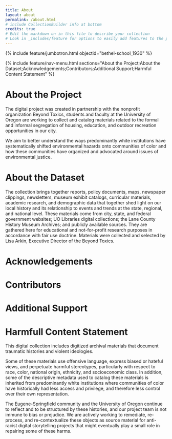 ```yaml
---
title: About
layout: about
permalink: /about.html
# include CollectionBuilder info at bottom
credits: true
# Edit the markdown on in this file to describe your collection
# Look in _includes/feature for options to easily add features to the page
---
```


{% include feature/jumbotron.html objectid="bethel-school_1930" %}

{% include feature/nav-menu.html sections="About the Project;About the Dataset;Acknowledgements;Contributors;Additional Support;Harmful Content Statement" %}

# About the Project
The digital project was created in partnership with the nonprofit organization Beyond Toxics, students and faculty at the University of Oregon are working to collect and catalog materials related to the formal and informal segregation of housing, education, and outdoor recreation opportunities in our city.

We aim to better understand the ways predominantly white institutions have systematically shifted environmental hazards onto communities of color and how these communities have organized and advocated around issues of environmental justice.

# About the Dataset
The collection brings together reports, policy documents, maps, newspaper clippings, newsletters, museum exhibit catalogs, curricular materials, academic research, and demographic data that together shed light on our local history and its relationship to events and trends at the state, regional, and national level. These materials come from city, state, and federal government websites; UO Libraries digital collections; the Lane County History Museum Archives; and publicly available sources. They are gathered here for educational and not-for-profit research purposes in accordance with fair use doctrine. Materials were collected and selected by Lisa Arkin, Executive Director of the Beyond Toxics.

# Acknowledgements

# Contributors

# Additional Support

# Harmfull Content Statement
This digital collection includes digitized archival materials that document traumatic histories and violent ideologies.

Some of these materials use offensive language, express biased or hateful views, and perpetuate harmful stereotypes, particularly with respect to race, color, national origin, ethnicity, and socioeconomic class. In addition, some of the descriptive metadata used to catalog these materials is inherited from predominantly white institutions where communities of color have historically had less access and privilege, and therefore less control over their own representation.

The Eugene-Springfield community and the University of Oregon continue to reflect and to be structured by these histories, and our project team is not immune to bias or prejudice. We are actively working to remediate, re-process, and re-contextualize these objects as source material for anti-racist digital storytelling projects that might eventually play a small role in repairing some of these harms.

